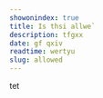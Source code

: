 ```yaml
---
showonindex: true
title: Is thsi allwe`
description: tfgxx
date: gf qxiv
readtime: wertyu
slug: allowed
---
```

tet